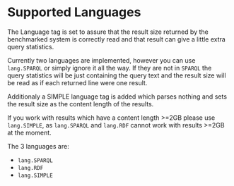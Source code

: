 # Supported Languages

The Language tag is set to assure that the result size returned by the benchmarked system is correctly read and that result can give a little extra query statistics. 

Currently two languages are implemented, however you can use `lang.SPARQL` or simply ignore it all the way. 
If they are not in `SPARQL` the query statistics will be just containing the query text and the result size will be read as if each returned line were one result.

Additionaly a SIMPLE language tag is added which parses nothing and sets the result size as the content length of the results.

If you work with results which have a content length >=2GB please use `lang.SIMPLE`, as `lang.SPARQL` and `lang.RDF` cannot work with results >=2GB at the moment.

The 3 languages are: 

* `lang.SPARQL`
* `lang.RDF`
* `lang.SIMPLE`
